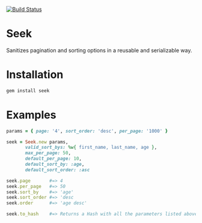 [![Build Status](https://travis-ci.org/bukowskis/seek.png)](https://travis-ci.org/bukowskis/seek)

# Seek

Sanitizes pagination and sorting options in a reusable and serializable way.

# Installation

```ruby
gem install seek
```

# Examples

```ruby
params = { page: '4', sort_order: 'desc', per_page: '1000' }

seek = Seek.new params,
       valid_sort_bys: %w{ first_name, last_name, age },
       max_per_page: 50,
       default_per_page: 10,
       default_sort_by: :age,
       default_sort_order: :asc

seek.page       #=> 4
seek.per_page   #=> 50
seek.sort_by    #=> 'age'
seek.sort_order #=> 'desc
seek.order      #=> 'age desc'

seek.to_hash    #=> Returns a Hash with all the parameters listed above.
```

